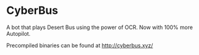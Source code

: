 # CyberBus
A bot that plays Desert Bus using the power of OCR. Now with 100% more Autopilot.

Precompiled binaries can be found at http://cyberbus.xyz/
